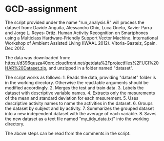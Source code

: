 # GCD-assignment
The script provided under the name "run_analysis.R" will process the dataset from:
Davide Anguita, Alessandro Ghio, Luca Oneto, Xavier Parra and Jorge L. Reyes-Ortiz. Human Activity Recognition on Smartphones using a Multiclass Hardware-Friendly Support Vector Machine. International Workshop of Ambient Assisted Living (IWAAL 2012). Vitoria-Gasteiz, Spain. Dec 2012.

The data was downloaded from: https://d396qusza40orc.cloudfront.net/getdata%2Fprojectfiles%2FUCI%20HAR%20Dataset.zip, and unzipped in a folder named "dataset".

The script works as follows:
	1. Reads the data, providing "dataset" folder is in the working directory. Otherwise the read.table arguments should be modified  accordingly.
	2. Merges the test and train data.
	3. Labels the dataset with descriptive variable names.
	4. Extracts only the mesurements of the mean and standard deviation for each mesurement.
	5. Uses descriptive activity names to name the activities in the dataset.
	6. Groups the dataset by subject and by activity.
	7. Summarizes the grouped dataset into a new independent dataset with the average of each variable.
	8. Saves the new dataset as a text file named "my_tidy_data.txt" into the working directory.

The above steps can be read from the comments in the script.
